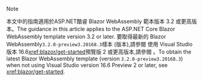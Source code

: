 > [!NOTE]
> <span data-ttu-id="279a4-101">本文中的指南適用於ASP.NET酷睿 Blazor WebAssembly 範本版本 3.2 或更高版本。</span><span class="sxs-lookup"><span data-stu-id="279a4-101">The guidance in this article applies to the ASP.NET Core Blazor WebAssembly template version 3.2 or later.</span></span> <span data-ttu-id="279a4-102">要取得最新的 Blazor WebAssembly`3.2.0-preview3.20168.3`樣本 (版本),請參閱 使用 Visual Studio 版本 16.6<xref:blazor/get-started>預覽版 2 或更高版本,請參閱 。</span><span class="sxs-lookup"><span data-stu-id="279a4-102">To obtain the latest Blazor WebAssembly template (version `3.2.0-preview3.20168.3`) when not using Visual Studio version 16.6 Preview 2 or later, see <xref:blazor/get-started>.</span></span>
